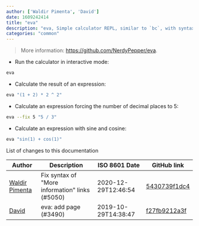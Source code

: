 ```yaml
---
author: ['Waldir Pimenta', 'David']
date: 1609242414
title: "eva"
description: "eva, Simple calculator REPL, similar to `bc`, with syntax highlighting and persistent history."
categories: "common"
---
```

> More information: <https://github.com/NerdyPepper/eva>.

- Run the calculator in interactive mode:

```bash
eva
```

- Calculate the result of an expression:

```bash
eva "(1 + 2) * 2 ^ 2"
```

- Calculate an expression forcing the number of decimal places to 5:

```bash
eva --fix 5 "5 / 3"
```

- Calculate an expression with sine and cosine:

```bash
eva "sin(1) + cos(1)"
```
List of changes to this documentation


Author | Description | ISO 8601 Date | GitHub link
------|-----|-----|-----
[Waldir Pimenta](mailto:waldyrious@gmail.com) | Fix syntax of "More information" links (#5050) | 2020-12-29T12:46:54 | [5430739f1dc4](https://github.com/tldr-pages/tldr/commit/5430739f1dc4d29b85b838e594550ba6c133001f)
[David](mailto:animi.vulpis@gmail.com) | eva: add page (#3490) | 2019-10-29T14:38:47 | [f27fb9212a3f](https://github.com/tldr-pages/tldr/commit/f27fb9212a3f5e432af10ffed9348bd8c7259317)

